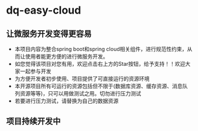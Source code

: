 # dq-easy-cloud
## 让微服务开发变得更容易
* 本项目内容为整合spring boot和spring cloud相关组件，进行规范性约束，从而让使用者能更方便的进行微服务开发。<br>
* 如您觉得该项目对您有用，欢迎点击右上方的Star按钮，给予支持！！欢迎大家一起参与开发<br>
* 为方便开发者初步使用、项目提供了可直接运行的资源环境<br/>
* 本开源项目所有可运行的资源包括但不限于(数据库资源、缓存资源、消息队列资源等等)，只可以用做测试之用。切勿进行压力测试<br/>
* 若要进行压力测试，请替换为自己的数据资源<br/>

## 项目持续开发中
